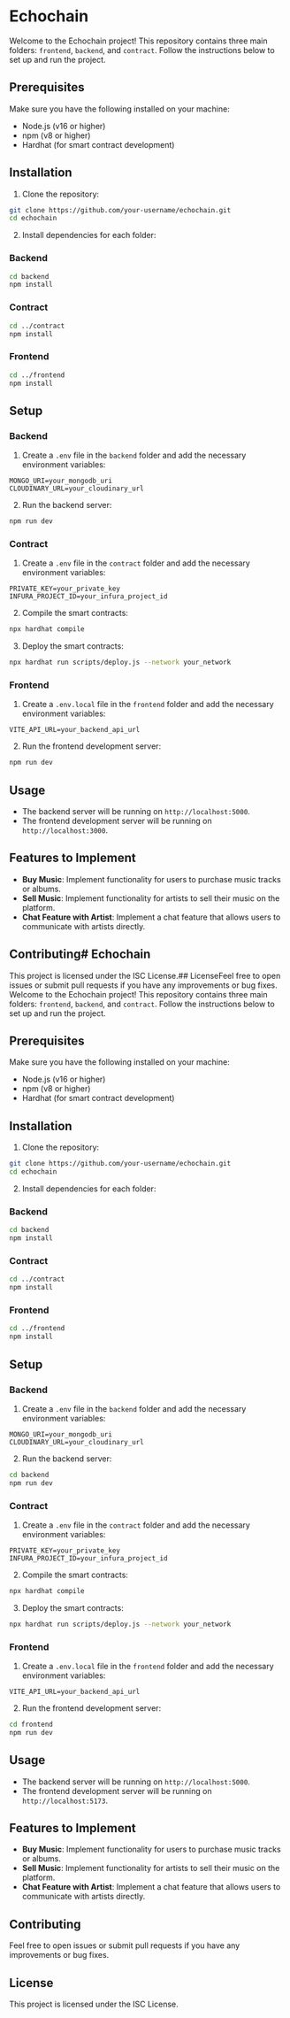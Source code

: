 # Echochain

Welcome to the Echochain project! This repository contains three main folders: `frontend`, `backend`, and `contract`. Follow the instructions below to set up and run the project.

## Prerequisites

Make sure you have the following installed on your machine:

- Node.js (v16 or higher)
- npm (v8 or higher)
- Hardhat (for smart contract development)

## Installation

1. Clone the repository:

```sh
git clone https://github.com/your-username/echochain.git
cd echochain
```

2. Install dependencies for each folder:

### Backend

```sh
cd backend
npm install
```

### Contract

```sh
cd ../contract
npm install
```

### Frontend

```sh
cd ../frontend
npm install
```

## Setup

### Backend

1. Create a `.env` file in the `backend` folder and add the necessary environment variables:

```
MONGO_URI=your_mongodb_uri
CLOUDINARY_URL=your_cloudinary_url
```

2. Run the backend server:

```sh
npm run dev
```

### Contract

1. Create a `.env` file in the `contract` folder and add the necessary environment variables:

```
PRIVATE_KEY=your_private_key
INFURA_PROJECT_ID=your_infura_project_id
```

2. Compile the smart contracts:

```sh
npx hardhat compile
```

3. Deploy the smart contracts:

```sh
npx hardhat run scripts/deploy.js --network your_network
```

### Frontend

1. Create a `.env.local` file in the `frontend` folder and add the necessary environment variables:

```
VITE_API_URL=your_backend_api_url
```

2. Run the frontend development server:

```sh
npm run dev
```

## Usage

- The backend server will be running on `http://localhost:5000`.
- The frontend development server will be running on `http://localhost:3000`.

## Features to Implement

- **Buy Music**: Implement functionality for users to purchase music tracks or albums.
- **Sell Music**: Implement functionality for artists to sell their music on the platform.
- **Chat Feature with Artist**: Implement a chat feature that allows users to communicate with artists directly.

## Contributing# Echochain






This project is licensed under the ISC License.## LicenseFeel free to open issues or submit pull requests if you have any improvements or bug fixes.
Welcome to the Echochain project! This repository contains three main folders: `frontend`, `backend`, and `contract`. Follow the instructions below to set up and run the project.

## Prerequisites

Make sure you have the following installed on your machine:

- Node.js (v16 or higher)
- npm (v8 or higher)
- Hardhat (for smart contract development)

## Installation

1. Clone the repository:

```sh
git clone https://github.com/your-username/echochain.git
cd echochain
```

2. Install dependencies for each folder:

### Backend

```sh
cd backend
npm install
```

### Contract

```sh
cd ../contract
npm install
```

### Frontend

```sh
cd ../frontend
npm install
```

## Setup

### Backend

1. Create a `.env` file in the `backend` folder and add the necessary environment variables:

```
MONGO_URI=your_mongodb_uri
CLOUDINARY_URL=your_cloudinary_url
```

2. Run the backend server:

```sh
cd backend
npm run dev
```

### Contract

1. Create a `.env` file in the `contract` folder and add the necessary environment variables:

```
PRIVATE_KEY=your_private_key
INFURA_PROJECT_ID=your_infura_project_id
```

2. Compile the smart contracts:

```sh
npx hardhat compile
```

3. Deploy the smart contracts:

```sh
npx hardhat run scripts/deploy.js --network your_network
```

### Frontend

1. Create a `.env.local` file in the `frontend` folder and add the necessary environment variables:

```
VITE_API_URL=your_backend_api_url
```

2. Run the frontend development server:

```sh
cd frontend
npm run dev
```

## Usage

- The backend server will be running on `http://localhost:5000`.
- The frontend development server will be running on `http://localhost:5173`.

## Features to Implement

- **Buy Music**: Implement functionality for users to purchase music tracks or albums.
- **Sell Music**: Implement functionality for artists to sell their music on the platform.
- **Chat Feature with Artist**: Implement a chat feature that allows users to communicate with artists directly.

## Contributing

Feel free to open issues or submit pull requests if you have any improvements or bug fixes.

## License

This project is licensed under the ISC License.